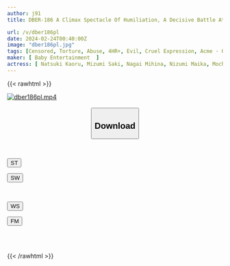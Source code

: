 ```yaml
---
author: j91
title: DBER-186 A Climax Spectacle Of Humiliation, A Decisive Battle At The Top Of The Master-servant Reversal! Cruel Torture Execution Platform Of Unparalleled Women Who Look Down On Men REDBABE ULTRA BEST

url: /v/dber186pl
date: 2024-02-24T00:40:00Z
image: "dber186pl.jpg"
tags: [Censored, Torture, Abuse, 4HR+, Evil, Cruel Expression, Acme · Orgasm	]
maker: [ Baby Entertainment  ]
actress: [ Natsuki Kaoru, Mizumi Saki, Nagai Mihina, Nizumi Maika, Mochizuki Ayaka ,Momoka Riri ,Takarada Arisa, Kashii Kaho, Hoshikawa Mai ,Tsukihi Sara ]
---
```



{{< rawhtml >}}

<div class="video" data-videoid="z6j1R2BLgkiYwyq">
    <a href="javascript:;">
        <img src="/v/dber186pl/dber186pl.jpg" width="WIDTH" height="HEIGHT" alt="dber186pl.mp4" loading="lazy">
    </a>
</div>

<script type="text/javascript" src="https://j91.asia/asset/on-demand-st.js"></script>

<br>
  <link rel="stylesheet" href="https://j91.asia/asset/bs5.css">
  
  <center>
  <button class="btn btn-primary" type="button" data-bs-toggle="collapse" data-bs-target=".multi-collapse" aria-expanded="false" aria-controls="multiCollapseExample1 multiCollapseExample2"><h2>Download</h2></button></center>
</p>
<div class="row">
  <div class="col">
    <div class="collapse multi-collapse" id="multiCollapseExample1">
      <div class="card card-body">
	      	      <br>
<div class="buttons">  
<p><a href="https://streamtape.to/v/z6j1R2BLgkiYwyq" target="_blank"><button class="btn-hover color-3"><i class="fa fa-download"></i> ST</button></a></p>
<p><a href="https://cdnwish.com/e3sszpfgbouk" target="_blank"><button class="btn-hover color-2"><i class="fa fa-download"></i> SW</button></a></p></div>
    </div>
  </div>
</div>
  <div class="col">
    <div class="collapse multi-collapse" id="multiCollapseExample2">
      <div class="card card-body">
	      <br>
<div class="buttons">
<p><a href="https://wolfstream.tv/yjywmc3xrboq/DBER-186.mp4.html"><button class="btn-hover color-9"><i class="fa fa-download"></i> WS</button></a></p>
<p><a href="https://filemoon.sx/d/v454wxomeh9c"><button class="btn-hover color-8"><i class="fa fa-download"></i> FM</button></a></p></div>
<br><br>
      </div>
    </div>
  </div>
</div>

{{< /rawhtml >}}